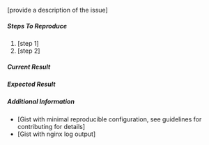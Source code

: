 [provide a description of the issue]

##### Steps To Reproduce

1. [step 1]
2. [step 2]

##### Current Result

##### Expected Result

##### Additional Information

* [Gist with minimal reproducible configuration, see guidelines for contributing for details]
* [Gist with nginx log output]